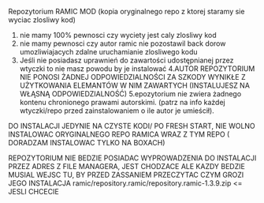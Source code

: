 Repozytorium RAMIC MOD (kopia oryginalnego repo z ktorej staramy sie wyciac zlosliwy kod)
1. nie mamy 100% pewnosci czy wyciety jest caly zlosliwy kod
2. nie mamy pewnosci czy autor ramic  nie pozostawil back dorow umozliwiajacych zdalne uruchamianie zlosliwego kodu
3.  Jeśli nie posiadasz uprawnień do zawartości udostępnianej przez wtyczki to nie masz powodu by je instalować
4.AUTOR REPOZYTORIUM NIE PONOSI ŻADNEJ ODPOWIEDZIALNOŚCI ZA SZKODY WYNIKŁE Z UŻYTKOWANIA ELEMANTÓW W NIM ZAWARTYCH (INSTALUJESZ NA WŁĄSNĄ ODPOWIEDZIALNOŚĆ)
5.epozytorium nie zwiera żadnego kontenu chronionego prawami autorskimi. (patrz na info każdej wtyczki/repo przed zainstalowaniem o ile autor je umieścił).

DO INSTALACJI JEDYNIE NA CZYSTE KODI/ PO FRESH START, NIE WOLNO INSTALOWAC ORYGINALNEGO REPO RAMICA WRAZ Z TYM REPO
( DORADZAM INSTALOWAC TYLKO NA BOXACH)

REPOZYTORIUM NIE BEDZIE POSIADAC WYPROWADZENIA DO INSTALACJI PRZEZ ADRES Z FILE MANAGERA, JEST CHODZACE ALE KAZDY BEDZIE MUSIAL WEJSC TU, BY PRZED ZASSANIEM PRZECZYTAC CZYM GROZI JEGO INSTALACJA ramic/repository.ramic/repository.ramic-1.3.9.zip <= JESLI CHCECIE


